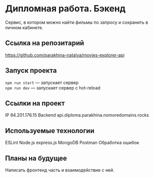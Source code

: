 # Дипломная работа. Бэкенд
Сервис, в котором можно найти фильмы по запросу и сохранить в личном кабинете.

## Cсылка на репозитарий
https://github.com/parakhina-natalya/movies-explorer-api

## Запуск проекта

`npm run start` — запускает сервер   
`npm run dev` — запускает сервер с hot-reload

## Ссылки на проект
IP  84.201.176.15
Backend  api.diploma.parakhina.nomoredomains.rocks

## Используемые технологии
ESLint
Node.js
express.js
MongoDB
Postman
Обработка ошибок

## Планы на будущее

Написать фронтенд часть и взаимодействие с ней.
